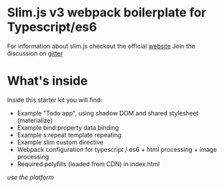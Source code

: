 # Slim.js v3 webpack boilerplate for Typescript/es6

For information about slim.js checkout the official [website](http://slimjs.com)
Join the discussion on [gitter](https://gitter.im/slim-js/Lobby)

# What's inside
Inside this starter kit you will find:
- Example "Todo app", using shadow DOM and shared stylesheet (materialize)
- Example bind:property data binding
- Example s:repeat template repeating
- Example slim custom directive
- Webpack configuration for typescript / es6 + html processing + image processing
- Required polyfills (loaded from CDN) in index.html

*use the platform*
